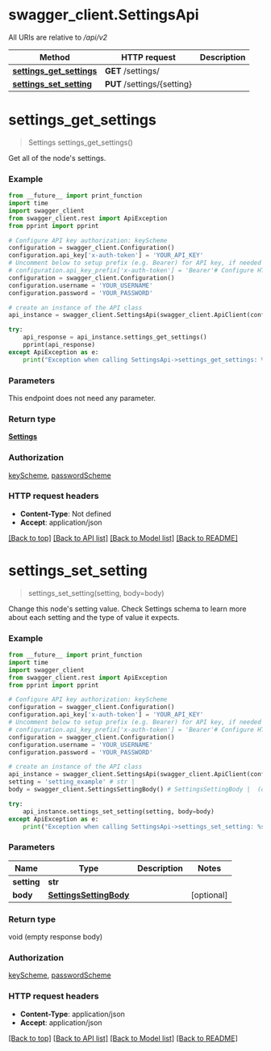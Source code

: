 # swagger_client.SettingsApi

All URIs are relative to */api/v2*

Method | HTTP request | Description
------------- | ------------- | -------------
[**settings_get_settings**](SettingsApi.md#settings_get_settings) | **GET** /settings/ | 
[**settings_set_setting**](SettingsApi.md#settings_set_setting) | **PUT** /settings/{setting} | 

# **settings_get_settings**
> Settings settings_get_settings()



Get all of the node's settings.

### Example
```python
from __future__ import print_function
import time
import swagger_client
from swagger_client.rest import ApiException
from pprint import pprint

# Configure API key authorization: keyScheme
configuration = swagger_client.Configuration()
configuration.api_key['x-auth-token'] = 'YOUR_API_KEY'
# Uncomment below to setup prefix (e.g. Bearer) for API key, if needed
# configuration.api_key_prefix['x-auth-token'] = 'Bearer'# Configure HTTP basic authorization: passwordScheme
configuration = swagger_client.Configuration()
configuration.username = 'YOUR_USERNAME'
configuration.password = 'YOUR_PASSWORD'

# create an instance of the API class
api_instance = swagger_client.SettingsApi(swagger_client.ApiClient(configuration))

try:
    api_response = api_instance.settings_get_settings()
    pprint(api_response)
except ApiException as e:
    print("Exception when calling SettingsApi->settings_get_settings: %s\n" % e)
```

### Parameters
This endpoint does not need any parameter.

### Return type

[**Settings**](Settings.md)

### Authorization

[keyScheme](../README.md#keyScheme), [passwordScheme](../README.md#passwordScheme)

### HTTP request headers

 - **Content-Type**: Not defined
 - **Accept**: application/json

[[Back to top]](#) [[Back to API list]](../README.md#documentation-for-api-endpoints) [[Back to Model list]](../README.md#documentation-for-models) [[Back to README]](../README.md)

# **settings_set_setting**
> settings_set_setting(setting, body=body)



Change this node's setting value. Check Settings schema to learn more about each setting and the type of value it expects.

### Example
```python
from __future__ import print_function
import time
import swagger_client
from swagger_client.rest import ApiException
from pprint import pprint

# Configure API key authorization: keyScheme
configuration = swagger_client.Configuration()
configuration.api_key['x-auth-token'] = 'YOUR_API_KEY'
# Uncomment below to setup prefix (e.g. Bearer) for API key, if needed
# configuration.api_key_prefix['x-auth-token'] = 'Bearer'# Configure HTTP basic authorization: passwordScheme
configuration = swagger_client.Configuration()
configuration.username = 'YOUR_USERNAME'
configuration.password = 'YOUR_PASSWORD'

# create an instance of the API class
api_instance = swagger_client.SettingsApi(swagger_client.ApiClient(configuration))
setting = 'setting_example' # str | 
body = swagger_client.SettingsSettingBody() # SettingsSettingBody |  (optional)

try:
    api_instance.settings_set_setting(setting, body=body)
except ApiException as e:
    print("Exception when calling SettingsApi->settings_set_setting: %s\n" % e)
```

### Parameters

Name | Type | Description  | Notes
------------- | ------------- | ------------- | -------------
 **setting** | **str**|  | 
 **body** | [**SettingsSettingBody**](SettingsSettingBody.md)|  | [optional] 

### Return type

void (empty response body)

### Authorization

[keyScheme](../README.md#keyScheme), [passwordScheme](../README.md#passwordScheme)

### HTTP request headers

 - **Content-Type**: application/json
 - **Accept**: application/json

[[Back to top]](#) [[Back to API list]](../README.md#documentation-for-api-endpoints) [[Back to Model list]](../README.md#documentation-for-models) [[Back to README]](../README.md)

